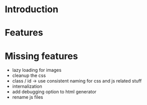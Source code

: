 # Introduction

# Features

# Missing features
- lazy loading for images
- cleanup the css
- class / id -> use consistent naming for css and js related stuff
- internalization
- add debugging option to html generator
- rename js files
